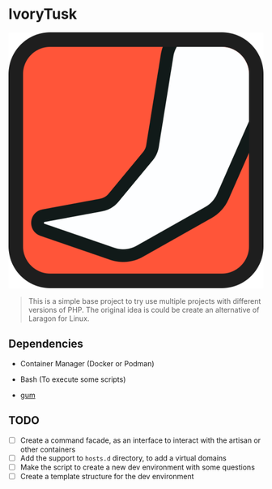 # IvoryTusk

![Logo](./assets/logo.svg)

> This is a simple base project to try use multiple projects with different versions of PHP.
> The original idea is could be create an alternative of Laragon for Linux.

## Dependencies

- Container Manager (Docker or Podman)
- Bash (To execute some scripts)

- [gum](https://github.com/charmbracelet/gum)

## TODO

- [ ] Create a command facade, as an interface to interact with the artisan or other containers
- [ ] Add the support to `hosts.d` directory, to add a virtual domains
- [ ] Make the script to create a new dev environment with some questions
- [ ] Create a template structure for the dev environment
